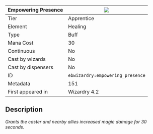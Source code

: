 | Empowering Presence |![](https://github.com/Electroblob77/Wizardry/blob/1.12.2/src/main/resources/assets/ebwizardry/textures/spells/empowering_presence.png)|
|---|---|
| Tier | Apprentice |
| Element | Healing |
| Type | Buff |
| Mana Cost | 30 |
| Continuous | No |
| Cast by wizards | No |
| Cast by dispensers | No |
| ID | `ebwizardry:empowering_presence` |
| Metadata | 151 |
| First appeared in | Wizardry 4.2 |
## Description
_Grants the caster and nearby allies increased magic damage for 30 seconds._